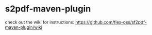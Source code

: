 s2pdf-maven-plugin
==================
check out the wiki for instructions:
https://github.com/flex-oss/sf2pdf-maven-plugin/wiki

